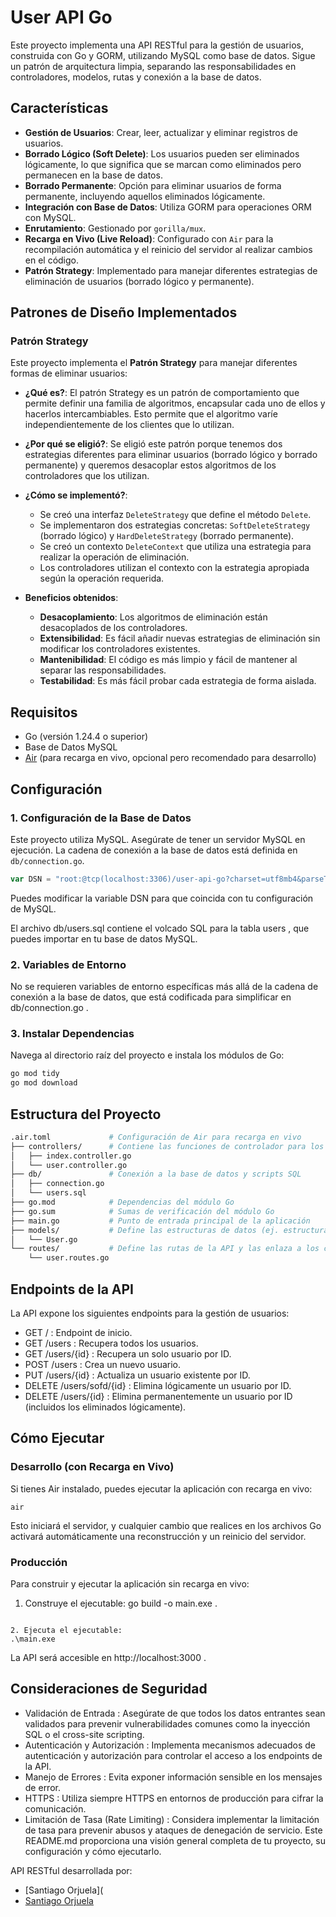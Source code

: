 # User API Go

Este proyecto implementa una API RESTful para la gestión de usuarios, construida con Go y GORM, utilizando MySQL como base de datos. Sigue un patrón de arquitectura limpia, separando las responsabilidades en controladores, modelos, rutas y conexión a la base de datos.

## Características

*   **Gestión de Usuarios**: Crear, leer, actualizar y eliminar registros de usuarios.
*   **Borrado Lógico (Soft Delete)**: Los usuarios pueden ser eliminados lógicamente, lo que significa que se marcan como eliminados pero permanecen en la base de datos.
*   **Borrado Permanente**: Opción para eliminar usuarios de forma permanente, incluyendo aquellos eliminados lógicamente.
*   **Integración con Base de Datos**: Utiliza GORM para operaciones ORM con MySQL.
*   **Enrutamiento**: Gestionado por `gorilla/mux`.
*   **Recarga en Vivo (Live Reload)**: Configurado con `Air` para la recompilación automática y el reinicio del servidor al realizar cambios en el código.
*   **Patrón Strategy**: Implementado para manejar diferentes estrategias de eliminación de usuarios (borrado lógico y permanente).

## Patrones de Diseño Implementados

### Patrón Strategy

Este proyecto implementa el **Patrón Strategy** para manejar diferentes formas de eliminar usuarios:

*   **¿Qué es?**: El patrón Strategy es un patrón de comportamiento que permite definir una familia de algoritmos, encapsular cada uno de ellos y hacerlos intercambiables. Esto permite que el algoritmo varíe independientemente de los clientes que lo utilizan.

*   **¿Por qué se eligió?**: Se eligió este patrón porque tenemos dos estrategias diferentes para eliminar usuarios (borrado lógico y borrado permanente) y queremos desacoplar estos algoritmos de los controladores que los utilizan.

*   **¿Cómo se implementó?**: 
    - Se creó una interfaz `DeleteStrategy` que define el método `Delete`.
    - Se implementaron dos estrategias concretas: `SoftDeleteStrategy` (borrado lógico) y `HardDeleteStrategy` (borrado permanente).
    - Se creó un contexto `DeleteContext` que utiliza una estrategia para realizar la operación de eliminación.
    - Los controladores utilizan el contexto con la estrategia apropiada según la operación requerida.

*   **Beneficios obtenidos**:
    - **Desacoplamiento**: Los algoritmos de eliminación están desacoplados de los controladores.
    - **Extensibilidad**: Es fácil añadir nuevas estrategias de eliminación sin modificar los controladores existentes.
    - **Mantenibilidad**: El código es más limpio y fácil de mantener al separar las responsabilidades.
    - **Testabilidad**: Es más fácil probar cada estrategia de forma aislada.

## Requisitos

*   Go (versión 1.24.4 o superior)
*   Base de Datos MySQL
*   [Air](https://github.com/cosmtrek/air) (para recarga en vivo, opcional pero recomendado para desarrollo)

## Configuración

### 1. Configuración de la Base de Datos

Este proyecto utiliza MySQL. Asegúrate de tener un servidor MySQL en ejecución. La cadena de conexión a la base de datos está definida en `db/connection.go`.

```go:db%2Fconnection.go
var DSN = "root:@tcp(localhost:3306)/user-api-go?charset=utf8mb4&parseTime=True&loc=Local"
```
Puedes modificar la variable DSN para que coincida con tu configuración de MySQL.

El archivo db/users.sql contiene el volcado SQL para la tabla users , que puedes importar en tu base de datos MySQL.

### 2. Variables de Entorno
No se requieren variables de entorno específicas más allá de la cadena de conexión a la base de datos, que está codificada para simplificar en db/connection.go .

### 3. Instalar Dependencias
Navega al directorio raíz del proyecto e instala los módulos de Go:
```bash
go mod tidy
go mod download
```
## Estructura del Proyecto

```bash
.air.toml             # Configuración de Air para recarga en vivo
├── controllers/      # Contiene las funciones de controlador para los endpoints de la API
│   ├── index.controller.go
│   └── user.controller.go
├── db/               # Conexión a la base de datos y scripts SQL
│   ├── connection.go
│   └── users.sql
├── go.mod            # Dependencias del módulo Go
├── go.sum            # Sumas de verificación del módulo Go
├── main.go           # Punto de entrada principal de la aplicación
├── models/           # Define las estructuras de datos (ej. estructura User)
│   └── User.go
└── routes/           # Define las rutas de la API y las enlaza a los controladores
    └── user.routes.go
```
## Endpoints de la API
La API expone los siguientes endpoints para la gestión de usuarios:

- GET / : Endpoint de inicio.
- GET /users : Recupera todos los usuarios.
- GET /users/{id} : Recupera un solo usuario por ID.
- POST /users : Crea un nuevo usuario.
- PUT /users/{id} : Actualiza un usuario existente por ID.
- DELETE /users/sofd/{id} : Elimina lógicamente un usuario por ID.
- DELETE /users/{id} : Elimina permanentemente un usuario por ID (incluidos los eliminados lógicamente).

## Cómo Ejecutar
### Desarrollo (con Recarga en Vivo)
Si tienes Air instalado, puedes ejecutar la aplicación con recarga en vivo:

```
air
```
Esto iniciará el servidor, y cualquier cambio que realices en los archivos Go activará automáticamente una reconstrucción y un reinicio del servidor.

### Producción
Para construir y ejecutar la aplicación sin recarga en vivo:

1. Construye el ejecutable:
go build -o main.exe .
```

2. Ejecuta el ejecutable:
.\main.exe
```

La API será accesible en http://localhost:3000 .

## Consideraciones de Seguridad
- Validación de Entrada : Asegúrate de que todos los datos entrantes sean validados para prevenir vulnerabilidades comunes como la inyección SQL o el cross-site scripting.
- Autenticación y Autorización : Implementa mecanismos adecuados de autenticación y autorización para controlar el acceso a los endpoints de la API.
- Manejo de Errores : Evita exponer información sensible en los mensajes de error.
- HTTPS : Utiliza siempre HTTPS en entornos de producción para cifrar la comunicación.
- Limitación de Tasa (Rate Limiting) : Considera implementar la limitación de tasa para prevenir abusos y ataques de denegación de servicio.
Este README.md proporciona una visión general completa de tu proyecto, su configuración y cómo ejecutarlo.

API RESTful desarrollada por:
- [Santiago Orjuela](
- [Santiago Orjuela](https://github.com/sago-code)

